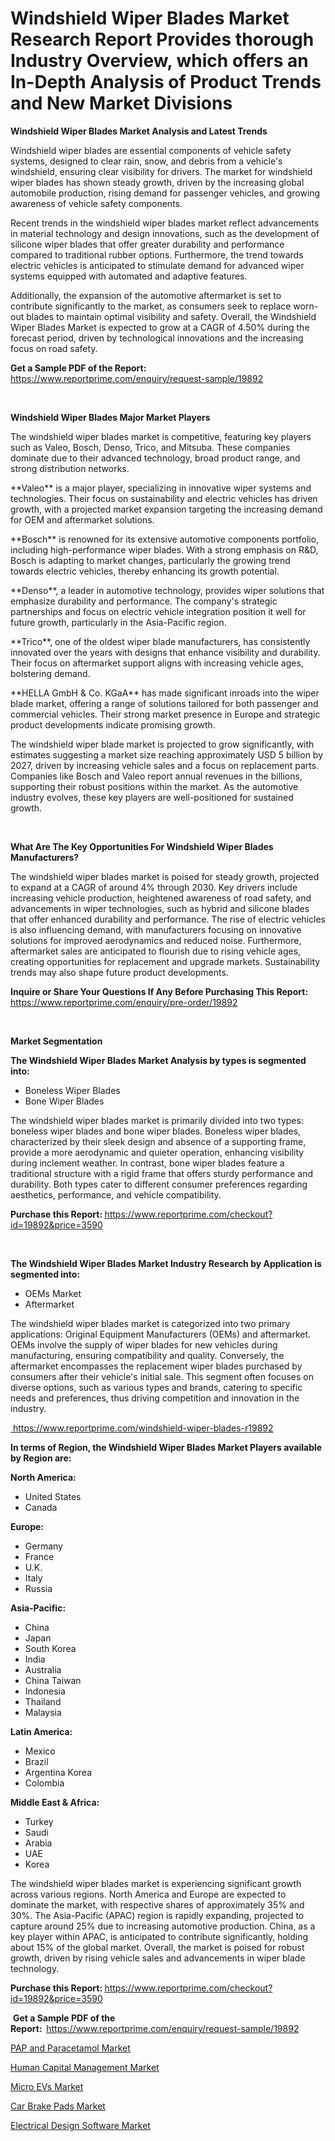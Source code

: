 <p><h1>Windshield Wiper Blades Market Research Report Provides thorough Industry Overview, which offers an In-Depth Analysis of Product Trends and New Market Divisions</h1></p><p><strong>Windshield Wiper Blades Market Analysis and Latest Trends</strong></p>
<p><p>Windshield wiper blades are essential components of vehicle safety systems, designed to clear rain, snow, and debris from a vehicle's windshield, ensuring clear visibility for drivers. The market for windshield wiper blades has shown steady growth, driven by the increasing global automobile production, rising demand for passenger vehicles, and growing awareness of vehicle safety components.</p><p>Recent trends in the windshield wiper blades market reflect advancements in material technology and design innovations, such as the development of silicone wiper blades that offer greater durability and performance compared to traditional rubber options. Furthermore, the trend towards electric vehicles is anticipated to stimulate demand for advanced wiper systems equipped with automated and adaptive features. </p><p>Additionally, the expansion of the automotive aftermarket is set to contribute significantly to the market, as consumers seek to replace worn-out blades to maintain optimal visibility and safety. Overall, the Windshield Wiper Blades Market is expected to grow at a CAGR of 4.50% during the forecast period, driven by technological innovations and the increasing focus on road safety.</p></p>
<p><strong>Get a Sample PDF of the Report:&nbsp;</strong> <a href="https://www.reportprime.com/enquiry/request-sample/19892?utm_campaign=16&utm_medium=2&utm_source=Github&utm_content=ia&utm_term=23112024&utm_id=windshield-wiper-blades">https://www.reportprime.com/enquiry/request-sample/19892</a></p>
<p>&nbsp;</p>
<p><strong>Windshield Wiper Blades Major Market Players</strong></p>
<p><p>The windshield wiper blades market is competitive, featuring key players such as Valeo, Bosch, Denso, Trico, and Mitsuba. These companies dominate due to their advanced technology, broad product range, and strong distribution networks. </p><p>**Valeo** is a major player, specializing in innovative wiper systems and technologies. Their focus on sustainability and electric vehicles has driven growth, with a projected market expansion targeting the increasing demand for OEM and aftermarket solutions.</p><p>**Bosch** is renowned for its extensive automotive components portfolio, including high-performance wiper blades. With a strong emphasis on R&D, Bosch is adapting to market changes, particularly the growing trend towards electric vehicles, thereby enhancing its growth potential.</p><p>**Denso**, a leader in automotive technology, provides wiper solutions that emphasize durability and performance. The company's strategic partnerships and focus on electric vehicle integration position it well for future growth, particularly in the Asia-Pacific region.</p><p>**Trico**, one of the oldest wiper blade manufacturers, has consistently innovated over the years with designs that enhance visibility and durability. Their focus on aftermarket support aligns with increasing vehicle ages, bolstering demand.</p><p>**HELLA GmbH & Co. KGaA** has made significant inroads into the wiper blade market, offering a range of solutions tailored for both passenger and commercial vehicles. Their strong market presence in Europe and strategic product developments indicate promising growth.</p><p>The windshield wiper blade market is projected to grow significantly, with estimates suggesting a market size reaching approximately USD 5 billion by 2027, driven by increasing vehicle sales and a focus on replacement parts. Companies like Bosch and Valeo report annual revenues in the billions, supporting their robust positions within the market. As the automotive industry evolves, these key players are well-positioned for sustained growth.</p></p>
<p>&nbsp;</p>
<p><strong>What Are The Key Opportunities For Windshield Wiper Blades Manufacturers?</strong></p>
<p><p>The windshield wiper blades market is poised for steady growth, projected to expand at a CAGR of around 4% through 2030. Key drivers include increasing vehicle production, heightened awareness of road safety, and advancements in wiper technologies, such as hybrid and silicone blades that offer enhanced durability and performance. The rise of electric vehicles is also influencing demand, with manufacturers focusing on innovative solutions for improved aerodynamics and reduced noise. Furthermore, aftermarket sales are anticipated to flourish due to rising vehicle ages, creating opportunities for replacement and upgrade markets. Sustainability trends may also shape future product developments.</p></p>
<p><strong>Inquire or Share Your Questions If Any Before Purchasing This Report:</strong> <a href="https://www.reportprime.com/enquiry/pre-order/19892?utm_campaign=16&utm_medium=2&utm_source=Github&utm_content=ia&utm_term=23112024&utm_id=windshield-wiper-blades">https://www.reportprime.com/enquiry/pre-order/19892</a></p>
<p>&nbsp;</p>
<p><strong>Market Segmentation</strong></p>
<p><strong>The Windshield Wiper Blades Market Analysis by types is segmented into:</strong></p>
<p><ul><li>Boneless Wiper Blades</li><li>Bone Wiper Blades</li></ul></p>
<p><p>The windshield wiper blades market is primarily divided into two types: boneless wiper blades and bone wiper blades. Boneless wiper blades, characterized by their sleek design and absence of a supporting frame, provide a more aerodynamic and quieter operation, enhancing visibility during inclement weather. In contrast, bone wiper blades feature a traditional structure with a rigid frame that offers sturdy performance and durability. Both types cater to different consumer preferences regarding aesthetics, performance, and vehicle compatibility.</p></p>
<p><strong>Purchase this Report:&nbsp;</strong><a href="https://www.reportprime.com/checkout?id=19892&price=3590&utm_campaign=16&utm_medium=2&utm_source=Github&utm_content=ia&utm_term=23112024&utm_id=windshield-wiper-blades">https://www.reportprime.com/checkout?id=19892&price=3590</a></p>
<p>&nbsp;</p>
<p><strong>The Windshield Wiper Blades Market Industry Research by Application is segmented into:</strong></p>
<p><ul><li>OEMs Market</li><li>Aftermarket</li></ul></p>
<p><p>The windshield wiper blades market is categorized into two primary applications: Original Equipment Manufacturers (OEMs) and aftermarket. OEMs involve the supply of wiper blades for new vehicles during manufacturing, ensuring compatibility and quality. Conversely, the aftermarket encompasses the replacement wiper blades purchased by consumers after their vehicle's initial sale. This segment often focuses on diverse options, such as various types and brands, catering to specific needs and preferences, thus driving competition and innovation in the industry.</p></p>
<p><a href="https://www.reportprime.com/windshield-wiper-blades-r19892?utm_campaign=16&utm_medium=2&utm_source=Github&utm_content=ia&utm_term=23112024&utm_id=windshield-wiper-blades">&nbsp;https://www.reportprime.com/windshield-wiper-blades-r19892</a></p>
<p><strong>In terms of Region, the Windshield Wiper Blades Market Players available by Region are:</strong></p>
<p>
    <p> <strong> North America: </strong>
        <ul>
            <li>United States</li>
            <li>Canada</li>
        </ul>
        </p> 
    <p> <strong> Europe: </strong>
        <ul>
            <li>Germany</li>
            <li>France</li>
            <li>U.K.</li>
            <li>Italy</li>
            <li>Russia</li>
        </ul>
        </p> 
    <p> <strong> Asia-Pacific: </strong>
        <ul>
            <li>China</li>
            <li>Japan</li>
            <li>South Korea</li>
            <li>India</li>
            <li>Australia</li>
            <li>China Taiwan</li>
            <li>Indonesia</li>
            <li>Thailand</li>
            <li>Malaysia</li>
        </ul>
        </p> 
    <p> <strong> Latin America: </strong>
        <ul>
            <li>Mexico</li>
            <li>Brazil</li>
            <li>Argentina Korea</li>
            <li>Colombia</li>
        </ul>
        </p> 
    <p> <strong> Middle East & Africa: </strong>
        <ul>
            <li>Turkey</li>
            <li>Saudi</li>
            <li>Arabia</li>
            <li>UAE</li>
            <li>Korea</li>
        </ul>
    </p>
    </p>
<p><p>The windshield wiper blades market is experiencing significant growth across various regions. North America and Europe are expected to dominate the market, with respective shares of approximately 35% and 30%. The Asia-Pacific (APAC) region is rapidly expanding, projected to capture around 25% due to increasing automotive production. China, as a key player within APAC, is anticipated to contribute significantly, holding about 15% of the global market. Overall, the market is poised for robust growth, driven by rising vehicle sales and advancements in wiper blade technology.</p></p>
<p><strong>Purchase this Report: </strong><a href="https://www.reportprime.com/checkout?id=19892&price=3590&utm_campaign=16&utm_medium=2&utm_source=Github&utm_content=ia&utm_term=23112024&utm_id=windshield-wiper-blades">https://www.reportprime.com/checkout?id=19892&price=3590</a></p>
<p>&nbsp;<strong>Get a Sample PDF of the Report:&nbsp;&nbsp;</strong><a href="https://www.reportprime.com/enquiry/request-sample/19892?utm_campaign=16&utm_medium=2&utm_source=Github&utm_content=ia&utm_term=23112024&utm_id=windshield-wiper-blades">https://www.reportprime.com/enquiry/request-sample/19892</a></p>
<p><strong></strong></p>
<p><p><a href="https://www.linkedin.com/pulse/detailed-pap-paracetamol-market-study-segmentation-latest-ziauf?utm_campaign=16&utm_medium=2&utm_source=Github&utm_content=ia&utm_term=23112024&utm_id=windshield-wiper-blades">PAP and Paracetamol Market</a></p><p><a href="https://issuu.com/reportprime-2/docs/human-capital-management-market-siz_da646ad405be09?utm_campaign=16&utm_medium=2&utm_source=Github&utm_content=ia&utm_term=23112024&utm_id=windshield-wiper-blades">Human Capital Management Market</a></p><p><a href="https://github.com/YashRP12/Market-Research-Report-List-6/blob/main/micro-evs-market.md?utm_campaign=16&utm_medium=2&utm_source=Github&utm_content=ia&utm_term=23112024&utm_id=windshield-wiper-blades">Micro EVs Market</a></p><p><a href="https://github.com/JosephineMcguire65/Market-Research-Report-List-1/blob/main/car-brake-pads-market.md?utm_campaign=16&utm_medium=2&utm_source=Github&utm_content=ia&utm_term=23112024&utm_id=windshield-wiper-blades">Car Brake Pads Market</a></p><p><a href="https://issuu.com/reportprime-2/docs/electrical-design-software-market-s_e779afef72eb7c?utm_campaign=16&utm_medium=2&utm_source=Github&utm_content=ia&utm_term=23112024&utm_id=windshield-wiper-blades">Electrical Design Software Market</a></p></p>